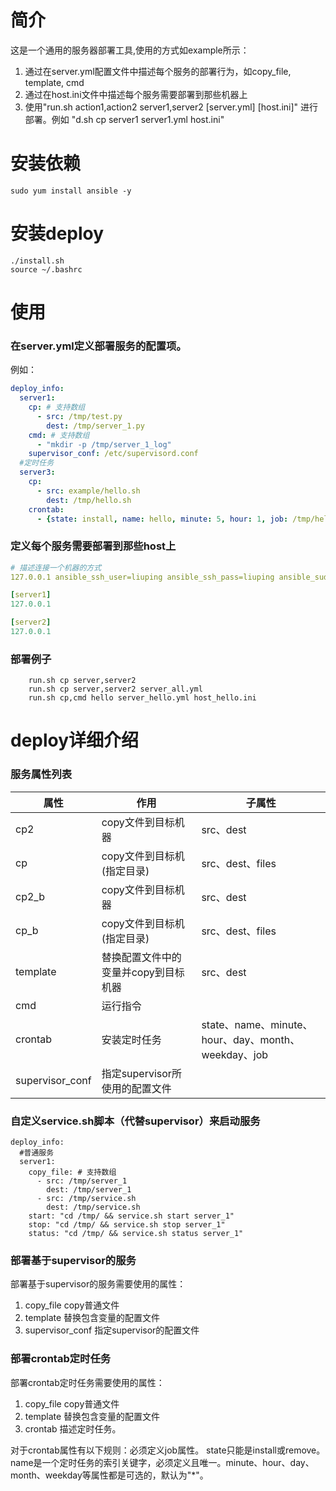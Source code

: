 # 简介
这是一个通用的服务器部署工具,使用的方式如example所示：
1. 通过在server.yml配置文件中描述每个服务的部署行为，如copy_file, template, cmd
2. 通过在host.ini文件中描述每个服务需要部署到那些机器上
3. 使用"run.sh action1,action2 server1,server2 [server.yml] [host.ini]" 进行部署。例如 "d.sh cp server1 server1.yml host.ini"

# 安装依赖
```shell script
sudo yum install ansible -y
```
# 安装deploy
```
./install.sh
source ~/.bashrc
```
# 使用
### 在server.yml定义部署服务的配置项。
例如：
```yaml
deploy_info:
  server1:
    cp: # 支持数组
      - src: /tmp/test.py
        dest: /tmp/server_1.py
    cmd: # 支持数组
      - "mkdir -p /tmp/server_1_log"
    supervisor_conf: /etc/supervisord.conf
  #定时任务
  server3:
    cp:
      - src: example/hello.sh
        dest: /tmp/hello.sh
    crontab:
      - {state: install, name: hello, minute: 5, hour: 1, job: /tmp/hello.sh}
```

### 定义每个服务需要部署到那些host上
```yaml
# 描述连接一个机器的方式
127.0.0.1 ansible_ssh_user=liuping ansible_ssh_pass=liuping ansible_sudo_pass=liuping

[server1]
127.0.0.1

[server2]
127.0.0.1
```

### 部署例子
```shell script
    run.sh cp server,server2
    run.sh cp server,server2 server_all.yml
    run.sh cp,cmd hello server_hello.yml host_hello.ini
```
# deploy详细介绍
### 服务属性列表
属性|作用|子属性
-|-|-
cp2|copy文件到目标机器|src、dest
cp|copy文件到目标机(指定目录)|src、dest、files
cp2_b|copy文件到目标机器|src、dest
cp_b|copy文件到目标机(指定目录)|src、dest、files
template|替换配置文件中的变量并copy到目标机器|src、dest
cmd|运行指令|
crontab|安装定时任务|state、name、minute、hour、day、month、weekday、job
supervisor_conf|指定supervisor所使用的配置文件|

### 自定义service.sh脚本（代替supervisor）来启动服务
```
deploy_info:
  #普通服务
  server1:
    copy_file: # 支持数组
      - src: /tmp/server_1
        dest: /tmp/server_1
      - src: /tmp/service.sh
        dest: /tmp/service.sh
    start: "cd /tmp/ && service.sh start server_1"
    stop: "cd /tmp/ && service.sh stop server_1"
    status: "cd /tmp/ && service.sh status server_1"
```
### 部署基于supervisor的服务
部署基于supervisor的服务需要使用的属性：
1. copy_file copy普通文件
2. template 替换包含变量的配置文件
3. supervisor_conf 指定supervisor的配置文件

### 部署crontab定时任务
部署crontab定时任务需要使用的属性：
1. copy_file copy普通文件
2. template 替换包含变量的配置文件
3. crontab 描述定时任务。  

对于crontab属性有以下规则：必须定义job属性。 state只能是install或remove。name是一个定时任务的索引关键字，必须定义且唯一。minute、hour、day、month、weekday等属性都是可选的，默认为"*"。 



